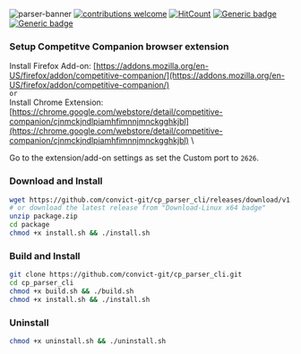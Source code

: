 ![parser-banner](https://user-images.githubusercontent.com/34399448/104093635-b8ea8b80-52b1-11eb-880c-9226b60fc83f.jpg)
[![contributions welcome](https://img.shields.io/badge/contributions-welcome-brightgreen.svg?style=flat)](https://github.com/convict-git/cp_parser_cli/issues) [![HitCount](http://hits.dwyl.com/convict-git/cp_parser_cli.svg)](http://hits.dwyl.com/convict-git/cp_parser_cli)
[![Generic badge](https://img.shields.io/badge/Made%20Out%20of-Frustation-black.svg)](https://www.youtube.com/watch?v=otiMil1kt1Y)
[![Generic badge](https://img.shields.io/badge/Download-Linux%20x64-blue.svg)](https://github.com/convict-git/cp_parser_cli/releases/download/v1.0.0/package.zip)

### Setup Competitve Companion browser extension

Install Firefox Add-on: [https://addons.mozilla.org/en-US/firefox/addon/competitive-companion/](https://addons.mozilla.org/en-US/firefox/addon/competitive-companion/) \
`or` \
Install Chrome Extension: [https://chrome.google.com/webstore/detail/competitive-companion/cjnmckjndlpiamhfimnnjmnckgghkjbl](https://chrome.google.com/webstore/detail/competitive-companion/cjnmckjndlpiamhfimnnjmnckgghkjbl) \

Go to the extension/add-on settings as set the Custom port to `2626`.

### Download and Install

```bash
wget https://github.com/convict-git/cp_parser_cli/releases/download/v1.0.0/package.zip
# or download the latest release from "Download-Linux x64 badge"
unzip package.zip
cd package
chmod +x install.sh && ./install.sh
```

### Build and Install

```bash
git clone https://github.com/convict-git/cp_parser_cli.git
cd cp_parser_cli
chmod +x build.sh && ./build.sh
chmod +x install.sh && ./install.sh
```

### Uninstall
```bash
chmod +x uninstall.sh && ./uninstall.sh
```
